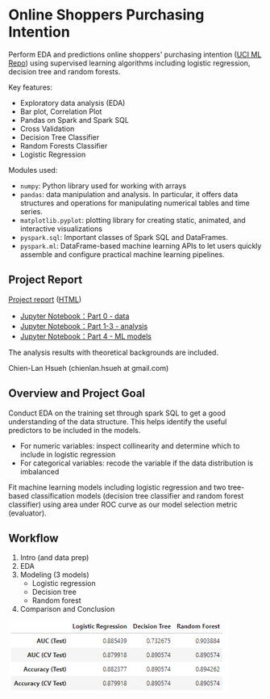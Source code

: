 # Online Shoppers Purchasing Intention

Perform EDA and predictions online shoppers' purchasing intention ([UCI ML Repo](https://archive.ics.uci.edu/ml/datasets/Online+Shoppers+Purchasing+Intention+Dataset)) using supervised learning algorithms including logistic regression, decision tree and random forests.

Key features:

- Exploratory data analysis (EDA)
- Bar plot, Correlation Plot
- Pandas on Spark and Spark SQL
- Cross Validation
- Decision Tree Classifier
- Random Forests Classifier
- Logistic Regression

Modules used:

- `numpy`: Python library used for working with arrays
- `pandas`: data manipulation and analysis. In particular, it offers data structures and operations for manipulating numerical tables and time series.
- `matplotlib.pyplot`: plotting library for creating static, animated, and interactive visualizations
- `pyspark.sql`: Important classes of Spark SQL and DataFrames.
- `pyspark.ml`: DataFrame-based machine learning APIs to let users quickly assemble and configure practical machine learning pipelines.

## Project Report

[Project report](https://htmlpreview.github.io/?https://raw.githubusercontent.com/chsueh2/Online_Shoppers_Purchasing_Intention/main/online_shoppers.html) ([HTML](./online_shoppers.html))

- [Jupyter Notebook：Part 0 - data](./Part0_data.ipynb)
- [Jupyter Notebook：Part 1-3 - analysis](./Part1-3_analysis.ipynb) 
- [Jupyter Notebook：Part 4 - ML models](./Part4_MLv2.ipynb)

The analysis results with theoretical backgrounds are included.

Chien-Lan Hsueh (chienlan.hsueh at gmail.com)

## Overview and Project Goal

Conduct EDA on the training set through spark SQL to get a good understanding of the data structure. This helps identify the useful predictors to be included in the models.

- For numeric variables: inspect collinearity and determine which to include in logistic regression
- For categorical variables: recode the variable if the data distribution is imbalanced

Fit machine learning models including logistic regression and two tree-based classification models (decision tree classifier and random forest classifier) using area under ROC curve as our model selection metric (evaluator).

## Workflow

1. Intro (and data prep)
2. EDA
3. Modeling (3 models)
   - Logistic regression
   - Decision tree
   - Random forest
4. Comparison and Conclusion

![](./model_comparison.png)
